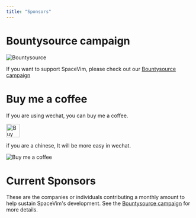 ```yaml
---
title: "Sponsors"
---
```


# Bountysource campaign

![Bountysource](https://spacevim.org/img/bountysource.png)

If you want to support SpaceVim, please check out our [Bountysource campaign](https://www.bountysource.com/teams/spacevim)

# Buy me a coffee

If you are using wechat, you can buy me a coffee.

<a href='https://ko-fi.com/A538L6H' target='_blank'><img height='36' style='border:0px;height:36px;' src='https://az743702.vo.msecnd.net/cdn/kofi4.png?v=f' border='0' alt='Buy Me a Coffee at ko-fi.com' /></a> 

if you are a chinese, It will be more easy in wechat.

![Buy me a coffee](https://spacevim.org/img/buy_me_a_coffee.png)

# Current Sponsors

These are the companies or individuals contributing a monthly amount to help sustain SpaceVim's development. See the [Bountysource campaign](https://www.bountysource.com/teams/spacevim) for more details.


